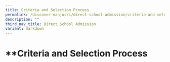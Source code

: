 ```yaml
---
title: Criteria and Selection Process
permalink: /discover-manjusri/direct-school-admission/criteria-and-selection-process/
description: ""
third_nav_title: Direct School Admission
variant: markdown
---
```

# **Criteria and Selection Process